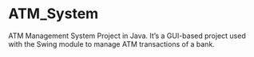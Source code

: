 # ATM_System
ATM Management System Project in Java. It’s a GUI-based project used with the Swing module to manage ATM transactions of a bank.
